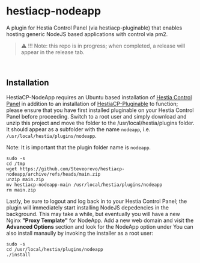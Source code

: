 # hestiacp-nodeapp
A plugin for Hestia Control Panel (via hestiacp-pluginable) that enables hosting generic NodeJS based applications with control via pm2. 

> :warning: !!! Note: this repo is in progress; when completed, a release will appear in the release tab.

&nbsp;
## Installation
HestiaCP-NodeApp requires an Ubuntu based installation of [Hestia Control Panel](https://hestiacp.com) in addition to an installation of [HestiaCP-Pluginable](https://github.com/steveorevo/hestiacp-pluginable) to function; please ensure that you have first installed pluginable on your Hestia Control Panel before proceeding. Switch to a root user and simply download and unzip this project and move the folder to the /usr/local/hestia/plugins folder. It should appear as a subfolder with the name `nodeapp`, i.e. `/usr/local/hestia/plugins/nodeapp`.

Note: It is important that the plugin folder name is `nodeapp`.

```
sudo -s
cd /tmp
wget https://github.com/Steveorevo/hestiacp-nodeapp/archive/refs/heads/main.zip
unzip main.zip
mv hestiacp-nodeapp-main /usr/local/hestia/plugins/nodeapp
rm main.zip
```

Lastly, be sure to logout and log back in to your Hestia Control Panel; the plugin will immediately start installing NodeJS depedencies in the background. This may take a while, but eventually you will have a new Nginx **"Proxy Template"** for NodeApp. Add a new web domain and visit the **Advanced Options** section and look for the NodeApp option under You can also install manaully by invoking the installer as a root user:

```
sudo -s
cd /usr/local/hestia/plugins/nodeapp
./install
```



